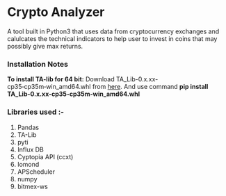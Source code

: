 # Crypto Analyzer

A tool built in Python3 that uses data from cryptocurrency exchanges and calulcates the technical indicators to help user to invest in coins that may possibly give max returns.

### Installation Notes 

**To install TA-lib for 64 bit:**
Download TA_Lib-0.x.xx-cp35‑cp35m‑win_amd64.whl from [here](http://www.lfd.uci.edu/~gohlke/pythonlibs/#ta-lib).
And use command **pip install TA_Lib-0.x.xx-cp35‑cp35m‑win_amd64.whl**

### Libraries used :-
1. Pandas
2. TA-Lib
3. pyti
4. Influx DB
5. Cyptopia API (ccxt)
6. lomond
7. APScheduler
8. numpy
9. bitmex-ws
